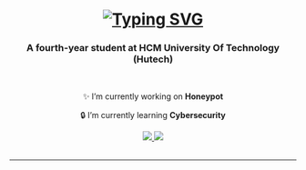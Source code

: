 <h1 align="center">
  <a href="https://git.io/typing-svg">
    <img src="https://readme-typing-svg.herokuapp.com?font=Fira+Code&weight=100&pause=1000&color=9E7CD7&center=true&vCenter=true&random=false&width=500&height=60&lines=Hi+I'm+Nguyen+Ngoc+Minh+Tan" alt="Typing SVG" /></a>
</h1>
  
<h3 align="center">A fourth-year student at HCM University Of Technology (Hutech)</h3>

<br/>

<div align="center">
 
✨ I’m currently working on **Honeypot**
 
🔒 I’m currently learning **Cybersecurity**

 </div>
 
<div align="center"> 
  <a href="mailto:nnminhtancs@gmail.com">
    <img src="https://img.shields.io/badge/Gmail-333333?style=for-the-badge&logo=gmail&logoColor=red" />
  </a>
  <a href="https://www.linkedin.com/in/nnminhtan050703" target="_blank">
    <img src="https://img.shields.io/badge/LinkedIn-0077B5?style=for-the-badge&logo=linkedin&logoColor=white" target="_blank" />
  </a>
</div>

<!--
<h2 align="center">⚒️ Languages-Frameworks-Tools ⚒️</h2>
<br/>
<div align="center">
    <img src="https://skillicons.dev/icons?i=docker,kubernetes,aws,azure,vscode,github,githubactions,git" />
    <img src="https://skillicons.dev/icons?i=linux,python,javascript,c,cpp,html,css,bash" /><br>
</div>
-->
<br/>
<hr/>
